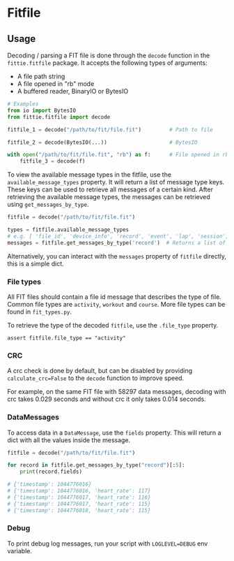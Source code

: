 # Fitfile

## Usage

Decoding / parsing a FIT file is done through the `decode` function in the 
`fittie.fitfile` package. It accepts the following types of arguments:

- A file path string
- A file opened in "rb" mode
- A buffered reader, BinaryIO or BytesIO

```python
# Examples
from io import BytesIO
from fittie.fitfile import decode

fitfile_1 = decode("/path/to/fit/file.fit")         # Path to file

fitfile_2 = decode(BytesIO(...))                    # BytesIO

with open("/path/to/fit/file.fit", "rb") as f:      # File opened in rb mode
    fitfile_3 = decode(f)
```

To view the available message types in the fitfile, use the `available_message_types` 
property. It will return a list of message type keys. These keys can be used to retrieve
all messages of a certain kind. After retrieving the available message types, 
the messages can be retrieved using `get_messages_by_type`.

```python
fitfile = decode("/path/to/fit/file.fit")

types = fitfile.available_message_types
# e.g. [ 'file_id', 'device_info', 'record', 'event', 'lap', 'session', 'activity']
messages = fitfile.get_messages_by_type('record')  # Returns a list of `DataMessage`
```

Alternatively, you can interact with the `messages` property of `fitfile` directly, this
is a simple dict.

### File types

All FIT files should contain a file id message that describes the type of file. Common 
file types are `activity`, `workout` and `course`. More file types can be found in 
`fit_types.py`.

To retrieve the type of the decoded `fitfile`, use the `.file_type` property.

```pycon
assert fitfile.file_type == "activity"
```

### CRC

A crc check is done by default, but can be disabled by providing `calculate_crc=False`
to the `decode` function to improve speed.

For example, on the same FIT file with 58297 data messages, decoding with crc takes 0.029 seconds and without
crc it only takes 0.014 seconds.

### DataMessages

To access data in a `DataMessage`, use the `fields` property. This will return a dict
with all the values inside the message.

```python
fitfile = decode("/path/to/fit/file.fit")

for record in fitfile.get_messages_by_type("record")[:5]:
    print(record.fields)

# {'timestamp': 1044776016}
# {'timestamp': 1044776016, 'heart_rate': 117}
# {'timestamp': 1044776017, 'heart_rate': 116}
# {'timestamp': 1044776017, 'heart_rate': 115}
# {'timestamp': 1044776018, 'heart_rate': 115}
```

### Debug

To print debug log messages, run your script with `LOGLEVEL=DEBUG` env variable.